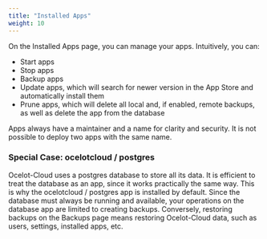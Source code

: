 ```yaml
---
title: "Installed Apps"
weight: 10
---
```


On the Installed Apps page, you can manage your apps. Intuitively, you can:

* Start apps
* Stop apps
* Backup apps
* Update apps, which will search for newer version in the App Store and automatically install them
* Prune apps, which will delete all local and, if enabled, remote backups, as well as delete the app from the database

Apps always have a maintainer and a name for clarity and security. It is not possible to deploy two apps with the same name.

### Special Case: ocelotcloud / postgres

Ocelot-Cloud uses a postgres database to store all its data. It is efficient to treat the database as an app, since it works practically the same way. This is why the ocelotcloud / postgres app is installed by default. Since the database must always be running and available, your operations on the database app are limited to creating backups. Conversely, restoring backups on the Backups page means restoring Ocelot-Cloud data, such as users, settings, installed apps, etc.